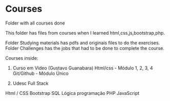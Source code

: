 # Courses
Folder with all courses done

This folder has files from courses when I learned html,css,js,bootstrap,php.

Folder Studying materials has pdfs and originais files to do the exercises.
Folder Challenges has the jobs that had to be done to complete the course.

Courses inside:

1) Curso em Video (Gustavo Guanabara)
Html/css - Módulo 1, 2, 3, 4
Git/Github - Módulo Único

2) Udesc Full Stack

Html / CSS
Bootstrap
SQL
Lógica programação
PHP
JavaScript
